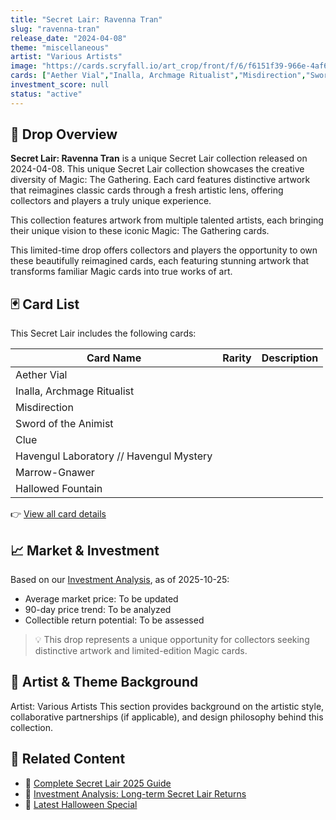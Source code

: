 ```yaml
---
title: "Secret Lair: Ravenna Tran"
slug: "ravenna-tran"
release_date: "2024-04-08"
theme: "miscellaneous"
artist: "Various Artists"
image: "https://cards.scryfall.io/art_crop/front/f/6/f6151f39-966e-4af6-a20a-d761781abed9.jpg?1759032882"
cards: ["Aether Vial","Inalla, Archmage Ritualist","Misdirection","Sword of the Animist","Clue","Havengul Laboratory // Havengul Mystery","Marrow-Gnawer","Hallowed Fountain"]
investment_score: null
status: "active"
---
```


## 💠 Drop Overview
**Secret Lair: Ravenna Tran** is a unique Secret Lair collection released on 2024-04-08. This unique Secret Lair collection showcases the creative diversity of Magic: The Gathering. Each card features distinctive artwork that reimagines classic cards through a fresh artistic lens, offering collectors and players a truly unique experience.

This collection features artwork from multiple talented artists, each bringing their unique vision to these iconic Magic: The Gathering cards.

This limited-time drop offers collectors and players the opportunity to own these beautifully reimagined cards, each featuring stunning artwork that transforms familiar Magic cards into true works of art.

## 🃏 Card List
This Secret Lair includes the following cards:

| Card Name | Rarity | Description |
|-----------|---------|-------------|
| Aether Vial |  |  |
| Inalla, Archmage Ritualist |  |  |
| Misdirection |  |  |
| Sword of the Animist |  |  |
| Clue |  |  |
| Havengul Laboratory // Havengul Mystery |  |  |
| Marrow-Gnawer |  |  |
| Hallowed Fountain |  |  |

👉 [View all card details](/cards?drop=ravenna-tran)

## 📈 Market & Investment
Based on our [Investment Analysis](/investment/ravenna-tran), as of 2025-10-25:
- Average market price: To be updated
- 90-day price trend: To be analyzed
- Collectible return potential: To be assessed

> 💡 This drop represents a unique opportunity for collectors seeking distinctive artwork and limited-edition Magic cards.

## 🎨 Artist & Theme Background
Artist: Various Artists
This section provides background on the artistic style, collaborative partnerships (if applicable), and design philosophy behind this collection.

## 🔗 Related Content
- 📰 [Complete Secret Lair 2025 Guide](/news/secret-lair-2025-complete-guide)
- 💼 [Investment Analysis: Long-term Secret Lair Returns](/investment)
- 🎃 [Latest Halloween Special](/drops/secret-scare-superdrop-2025)